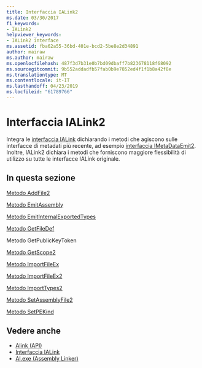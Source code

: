 ```yaml
---
title: Interfaccia IALink2
ms.date: 03/30/2017
f1_keywords:
- IALink2
helpviewer_keywords:
- IALink2 interface
ms.assetid: fba62a55-36bd-401e-bcd2-5be8e2d34891
author: mairaw
ms.author: mairaw
ms.openlocfilehash: 487f3d7b31e0b7bd09dbaff7b823678118f68092
ms.sourcegitcommit: 9b552addadfb57fab0b9e7852ed4f1f1b8a42f8e
ms.translationtype: MT
ms.contentlocale: it-IT
ms.lasthandoff: 04/23/2019
ms.locfileid: "61789766"
---
```

# <a name="ialink2-interface"></a>Interfaccia IALink2
Integra le [interfaccia IALink](../../../../docs/framework/unmanaged-api/alink/ialink-interface.md) dichiarando i metodi che agiscono sulle interfacce di metadati più recente, ad esempio [interfaccia IMetaDataEmit2](../../../../docs/framework/unmanaged-api/metadata/imetadataemit2-interface.md). Inoltre, IALink2 dichiara i metodi che forniscono maggiore flessibilità di utilizzo su tutte le interfacce IALink originale.  
  
## <a name="in-this-section"></a>In questa sezione  
 [Metodo AddFile2](../../../../docs/framework/unmanaged-api/alink/addfile2-method.md)  
  
 [Metodo EmitAssembly](../../../../docs/framework/unmanaged-api/alink/emitassembly-method.md)  
  
 [Metodo EmitInternalExportedTypes](../../../../docs/framework/unmanaged-api/alink/emitinternalexportedtypes-method.md)  
  
 [Metodo GetFileDef](../../../../docs/framework/unmanaged-api/alink/getfiledef-method.md)  
  
 Metodo GetPublicKeyToken  
  
 [Metodo GetScope2](../../../../docs/framework/unmanaged-api/alink/getscope2-method.md)  
  
 [Metodo ImportFileEx](../../../../docs/framework/unmanaged-api/alink/importfileex-method.md)  
  
 [Metodo ImportFileEx2](../../../../docs/framework/unmanaged-api/alink/importfileex2-method.md)  
  
 [Metodo ImportTypes2](../../../../docs/framework/unmanaged-api/alink/importtypes2-method.md)  
  
 [Metodo SetAssemblyFile2](../../../../docs/framework/unmanaged-api/alink/setassemblyfile2-method.md)  
  
 [Metodo SetPEKind](../../../../docs/framework/unmanaged-api/alink/setpekind-method.md)  
  
## <a name="see-also"></a>Vedere anche

- [Alink (API)](../../../../docs/framework/unmanaged-api/alink/index.md)
- [Interfaccia IALink](../../../../docs/framework/unmanaged-api/alink/ialink-interface.md)
- [Al.exe (Assembly Linker)](../../../../docs/framework/tools/al-exe-assembly-linker.md)

